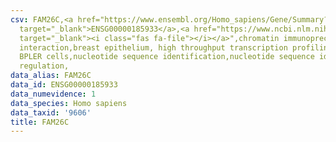 ```yaml
---
csv: FAM26C,<a href="https://www.ensembl.org/Homo_sapiens/Gene/Summary?db=core;g=ENSG00000185933"
  target="_blank">ENSG00000185933</a>,<a href="https://www.ncbi.nlm.nih.gov/pubmed/22863008"
  target="_blank"><i class="fas fa-file"></i></a>",chromatin immunoprecipitation assay,direct
  interaction,breast epithelium, high throughput transcription profiling by microarray,
  BPLER cells,nucleotide sequence identification,nucleotide sequence identification,transcriptional
  regulation,
data_alias: FAM26C
data_id: ENSG00000185933
data_numevidence: 1
data_species: Homo sapiens
data_taxid: '9606'
title: FAM26C
---
```


